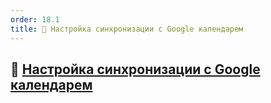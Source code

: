 ```yaml
---
order: 18.1
title: 📆 Настройка синхронизации с Google календарем
---
```


## **📆** [**Настройка синхронизации с Google календарем**](https://gramax.smile-tech.study/helpOdin/instrukcii-po-rabote/nastroika-sinkhronizacii-s-google-kalendarem)